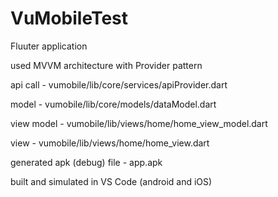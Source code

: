 # VuMobileTest

Fluuter application

used MVVM architecture with Provider pattern


api call - vumobile/lib/core/services/apiProvider.dart

model - vumobile/lib/core/models/dataModel.dart

view model - vumobile/lib/views/home/home_view_model.dart

view - vumobile/lib/views/home/home_view.dart


generated apk (debug) file - app.apk

built and simulated in VS Code (android and iOS)